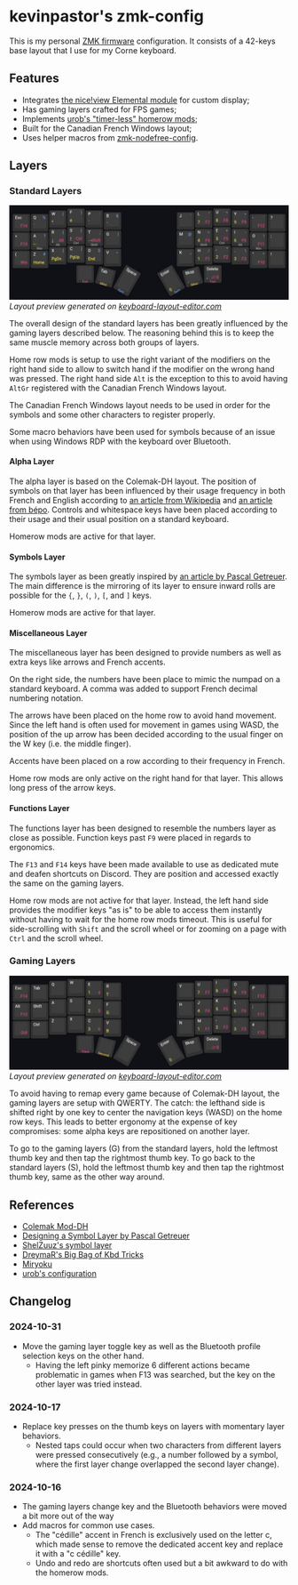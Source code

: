 # kevinpastor's zmk-config

This is my personal [ZMK firmware](https://github.com/zmkfirmware/zmk/) configuration. It consists of a 42-keys base layout that I use for my Corne keyboard.

## Features

- Integrates [the nice!view Elemental module](https://github.com/kevinpastor/nice-view-elemental) for custom display;
- Has gaming layers crafted for FPS games;
- Implements [urob's "timer-less" homerow mods](https://github.com/urob/zmk-config);
- Built for the Canadian French Windows layout;
- Uses helper macros from
  [zmk-nodefree-config](https://github.com/urob/zmk-nodefree-config).

## Layers

### Standard Layers

![Standard layers preview](./assets/standard-keymap.png)
*Layout preview generated on [keyboard-layout-editor.com](http://www.keyboard-layout-editor.com/#/gists/14c5c6b4de6c618dfc265b5b77a0cff0)*

The overall design of the standard layers has been greatly influenced by the gaming layers described below. The reasoning behind this is to keep the same muscle memory across both groups of layers.

Home row mods is setup to use the right variant of the modifiers on the right hand side to allow to switch hand if the modifier on the wrong hand was pressed. The right hand side `Alt` is the exception to this to avoid having `AltGr` registered with the Canadian French Windows layout.

The Canadian French Windows layout needs to be used in order for the symbols and some other characters to register properly.

Some macro behaviors have been used for symbols because of an issue when using Windows RDP with the keyboard over Bluetooth.

#### Alpha Layer

The alpha layer is based on the Colemak-DH layout. The position of symbols on that layer has been influenced by their usage frequency in both French and English according to [an article from Wikipedia](https://en.wikipedia.org/wiki/English_punctuation) and [an article from bépo](https://bepo.fr/wiki/Fr%C3%A9quence_des_caract%C3%A8res). Controls and whitespace keys have been placed according to their usage and their usual position on a standard keyboard.

Homerow mods are active for that layer.

#### Symbols Layer

The symbols layer as been greatly inspired by [an article by Pascal Getreuer](https://getreuer.info/posts/keyboards/symbol-layer/index.html). The main difference is the mirroring of its layer to ensure inward rolls are possible for the `{`, `}`, `(`, `)`, `[`, and `]` keys.

Homerow mods are active for that layer.

#### Miscellaneous Layer

The miscellaneous layer has been designed to provide numbers as well as extra keys like arrows and French accents. 

On the right side, the numbers have been place to mimic the numpad on a standard keyboard. A comma was added to support French decimal numbering notation.

The arrows have been placed on the home row to avoid hand movement. Since the left hand is often used for movement in games using WASD, the position of the up arrow has been decided according to the usual finger on the W key (i.e. the middle finger).

Accents have been placed on a row according to their frequency in French.

Home row mods are only active on the right hand for that layer. This allows long press of the arrow keys. 

#### Functions Layer

The functions layer has been designed to resemble the numbers layer as close as possible. Function keys past `F9` were placed in regards to ergonomics.

The `F13` and `F14` keys have been made available to use as dedicated mute and deafen shortcuts on Discord. They are position and accessed exactly the same on the gaming layers.

Home row mods are not active for that layer. Instead, the left hand side provides the modifier keys "as is" to be able to access them instantly without having to wait for the home row mods timeout. This is useful for side-scrolling with `Shift` and the scroll wheel or for zooming on a page with `Ctrl` and the scroll wheel.

### Gaming Layers

![Gaming layers preview](./assets/gaming-keymap.png)
*Layout preview generated on [keyboard-layout-editor.com](http://www.keyboard-layout-editor.com/#/gists/9b497751bc9a9fc18a86e876f723288d)*

To avoid having to remap every game because of Colemak-DH layout, the gaming layers are setup with QWERTY. The catch: the lefthand side is shifted right by one key to center the navigation keys (WASD) on the home row keys. This leads to better ergonomy at the expense of key compromises: some alpha keys are repositioned on another layer.

To go to the gaming layers (G) from the standard layers, hold the leftmost thumb key and then tap the rightmost thumb key. To go back to the standard layers (S), hold the leftmost thumb key and then tap the rightmost thumb key, same as the other way around.

## References

- [Colemak Mod-DH](https://colemakmods.github.io/mod-dh/)
- [Designing a Symbol Layer by Pascal Getreuer](https://getreuer.info/posts/keyboards/symbol-layer/index.html)
- [ShelZuuz's symbol layer](https://www.reddit.com/r/ErgoMechKeyboards/comments/1ch1ubl/comment/l20p2e2/)
- [DreymaR's Big Bag of Kbd Tricks](https://dreymar.colemak.org/)
- [Miryoku](https://github.com/manna-harbour/miryoku)
- [urob's configuration](https://github.com/urob/zmk-config)

## Changelog

### 2024-10-31

- Move the gaming layer toggle key as well as the Bluetooth profile selection keys on the other hand.
    - Having the left pinky memorize 6 different actions became problematic in games when F13 was searched, but the key on the other layer was tried instead.

### 2024-10-17

- Replace key presses on the thumb keys on layers with momentary layer behaviors.
    - Nested taps could occur when two characters from different layers were pressed consecutively (e.g., a number followed by a symbol, where the first layer change overlapped the second layer change).

### 2024-10-16

- The gaming layers change key and the Bluetooth behaviors were moved a bit more out of the way 
- Add macros for common use cases.
    - The "cédille" accent in French is exclusively used on the letter c, which made sense to remove the dedicated accent key and replace it with a "c cédille" key.
    - Undo and redo are shortcuts often used but a bit awkward to do with the homerow mods.
